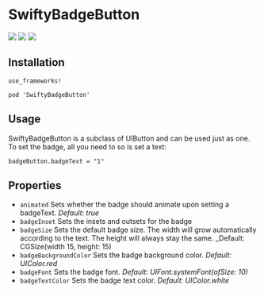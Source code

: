 # SwiftyBadgeButton
<a href="https://github.com/raphaelcruzeiro/SwiftyBadgeButton/blob/master/LICENSE"><img src="https://img.shields.io/badge/license-MIT-green.svg?style=flat"/></a>
<a href="https://travis-ci.org/raphaelcruzeiro/SwiftyBadgeButton?branch=master"><img src="https://travis-ci.org/raphaelcruzeiro/SwiftyBadgeButton.svg?branch=master" /></a>
<a href="https://cocoapods.org/?q=SwiftyBadgeButton"><img src="https://cocoapod-badges.herokuapp.com/v/SwiftyBadgeButton/badge.png"/></a>

## Installation

```
use_frameworks!

pod 'SwiftyBadgeButton'
```

## Usage

SwiftyBadgeButton is a subclass of UIButton and can be used just as one. To set the badge, all you need to so is set a text:

```
badgeButton.badgeText = "1"
```

## Properties

- `animated` Sets whether the badge should animate upon setting a badgeText. _Default: true_
- `badgeInset` Sets the insets and outsets for the badge
- `badgeSize` Sets the default badge size. The width will grow automatically according to the text. The height will always stay the same. _Default: CGSize(width 15, height: 15)
- `badgeBackgroundColor` Sets the badge background color. _Default: UIColor.red_
- `badgeFont` Sets the badge font. _Default: UIFont.systemFont(ofSize: 10)_
- `badgeTextColor` Sets the badge text color. _Default: UIColor.white_


